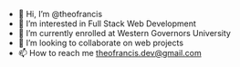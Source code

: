 - 👋 Hi, I’m @theofrancis
- 👀 I’m interested in Full Stack Web Development
- 🌱 I’m currently enrolled at Western Governors University
- 💞️ I’m looking to collaborate on web projects
- 📫 How to reach me theofrancis.dev@gmail.com

<!---
teopinillo/teopinillo is a ✨ special ✨ repository because its `README.md` (this file) appears on your GitHub profile.
You can click the Preview link to take a look at your changes.
--->
